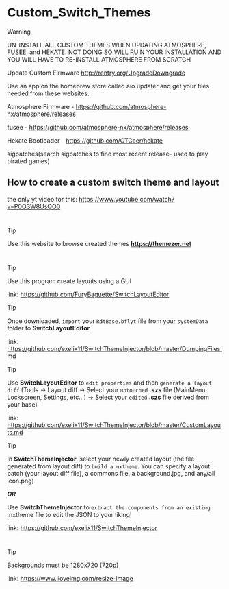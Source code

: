 # Custom_Switch_Themes

> [!WARNING]
> UN-INSTALL ALL CUSTOM THEMES WHEN UPDATING ATMOSPHERE, FUSEE, and HEKATE. NOT DOING SO WILL RUIN YOUR INSTALLATION AND YOU WILL HAVE TO RE-INSTALL ATMOSPHERE FROM SCRATCH

Update Custom Firmware
http://rentry.org/UpgradeDowngrade

Use an app on the homebrew store called aio updater and get your files needed from these websites:

Atmosphere Firmware - https://github.com/atmosphere-nx/atmosphere/releases

fusee - https://github.com/atmosphere-nx/atmosphere/releases

Hekate Bootloader - https://github.com/CTCaer/hekate

sigpatches(search sigpatches to find most recent release- used to play pirated games)

## How to create a custom switch theme and layout
the only yt video for this: https://www.youtube.com/watch?v=P0O3W8UsQO0
#
> [!Tip]
> Use this website to browse created themes **https://themezer.net**
#
> [!Tip]
> Use this program create layouts using a GUI

link: https://github.com/FuryBaguette/SwitchLayoutEditor

> [!Tip]
> Once downloaded, `import` your `RdtBase.bflyt` file from your `systemData` folder to **SwitchLayoutEditor**

link: https://github.com/exelix11/SwitchThemeInjector/blob/master/DumpingFiles.md

> [!Tip]
> Use **SwitchLayoutEditor** to `edit properties` and then `generate a layout diff` (Tools -> Layout diff -> Select your `untouched` **.szs** file (MainMenu, Lockscreen, Settings, etc...) -> Select your `edited` **.szs** file derived from your base) 

link: https://github.com/exelix11/SwitchThemeInjector/blob/master/CustomLayouts.md

> [!Tip]
> In **SwitchThemeInjector**, select your newly created layout (the file generated from layout diff) to `build a nxtheme`. You can specify a layout patch (your layout diff file), a commons file, a background.jpg, and any/all icon.png)
> 
> ***OR***
> 
> Use **SwitchThemeInjector** to `extract the components from an existing` .nxtheme file to edit the JSON to your liking!

link: https://github.com/exelix11/SwitchThemeInjector
#
> [!Tip]
> Backgrounds must be 1280x720 (720p)

link: https://www.iloveimg.com/resize-image
